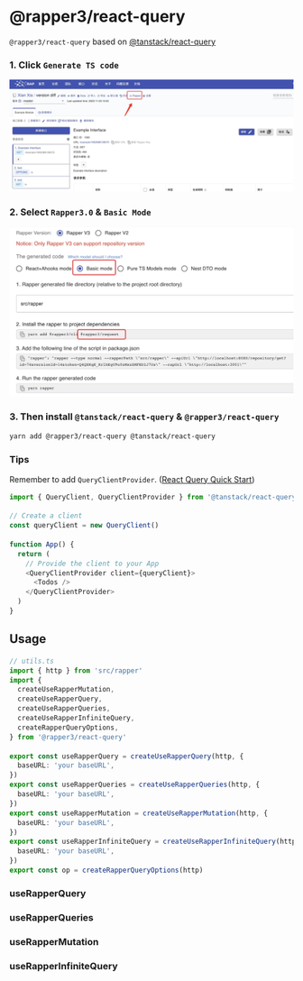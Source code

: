 # @rapper3/react-query

`@rapper3/react-query` based on [@tanstack/react-query](https://tanstack.com/query/v4/docs/adapters/react-query)

### 1. Click `Generate TS code`

<img width="850px" src="../images/ts-generate.jpg">

### 2. Select `Rapper3.0` & `Basic Mode`

<img width="850px" src="../images/normal-mode.jpg">

### 3. Then install `@tanstack/react-query` & `@rapper3/react-query`

```bash
yarn add @rapper3/react-query @tanstack/react-query
```

### Tips

Remember to add `QueryClientProvider`. ([React Query Quick Start](https://react-query.tanstack.com/quick-start))

```ts
import { QueryClient, QueryClientProvider } from '@tanstack/react-query'

// Create a client
const queryClient = new QueryClient()

function App() {
  return (
    // Provide the client to your App
    <QueryClientProvider client={queryClient}>
      <Todos />
    </QueryClientProvider>
  )
}
```

## Usage

```ts
// utils.ts
import { http } from 'src/rapper'
import {
  createUseRapperMutation,
  createUseRapperQuery,
  createUseRapperQueries,
  createUseRapperInfiniteQuery,
  createRapperQueryOptions,
} from '@rapper3/react-query'

export const useRapperQuery = createUseRapperQuery(http, {
  baseURL: 'your baseURL',
})
export const useRapperQueries = createUseRapperQueries(http, {
  baseURL: 'your baseURL',
})
export const useRapperMutation = createUseRapperMutation(http, {
  baseURL: 'your baseURL',
})
export const useRapperInfiniteQuery = createUseRapperInfiniteQuery(http, {
  baseURL: 'your baseURL',
})
export const op = createRapperQueryOptions(http)
```

### useRapperQuery

<code src="../demos/reactQuery/ReactQuery.tsx"></code>

### useRapperQueries

<code src="../demos/reactQuery/ReactQueries.tsx"></code>

### useRapperMutation

<code src="../demos/reactQuery/useMutation.tsx"></code>

### useRapperInfiniteQuery

<code src="../demos/reactQuery/useInfiniteQuery.tsx"></code>
